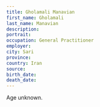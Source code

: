 ```yaml
---
title: Gholamali Manavian
first_name: Gholamali
last_name: Manavian
description: 
portrait: 
occupation: General Practitioner
employer: 
city: Sari
province: 
country: Iran
source: 
birth_date: 
death_date: 
---
```


Age unknown.